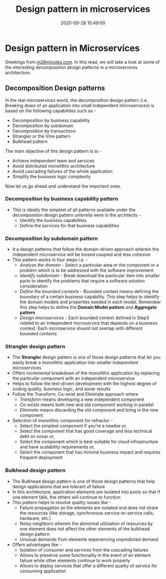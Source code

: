 ﻿---
layout:  post
title: Design pattern in microservices
date:    2020-09-28 10:49:00
summary:  In this post we will understand the decomposition design pattern in the microservices architecture
categories:  SpringBootMicroservices
permalink:  /decomposition-design-pattern-in-microservices-architecture
---

# Design pattern in Microservices

Greetings from [in28minutes.com](https://courses.in28minutes.com/). In this read, we will take a look at some of the interesting *decomposition design patterns* in a microservices architecture.

## Decomposition Design patterns

In the real microservices world, the decomposition design pattern (i.e. Breaking down of an application into small independent microservices) is based on the following capabilities such as -

 - Decomposition by business capability
 - Decomposition by subdomain
 - Decomposition by transactions
 - Strangler or the Vine pattern
 - Bulkhead pattern

The main objective of this design pattern is to - 

 - Achieve independent team and services
 - Avoid distributed monolithic architecture
 - Avoid cascading failures of the whole application
 - Simplify the business logic complexity

Now let us go ahead and understand the important ones.

### Decomposition by business capability pattern

 - This is ideally the simplest of all patterns available under the decomposition design pattern umbrella were in the architects -
	 - Identify the business capabilities
	 - Define the services for that business capabilities

### Decomposition by subdomain pattern

 - It a design patterns that follow the domain-driven approach wherein the independent microservice will be loosed coupled and less cohesive
 - This pattern works in four steps i.e. -
	 - *Analyze the domain* - Select a particular area or the component  or a problem which is to be addressed with the software improvement
	 - *Identify subdomain* - Break download the particular item into smaller parts to identify the problems that require a software solution consideration
	 - *Define the bounded contexts* - Bounded context means defining the boundary of a certain business capability. This step helps to identify the domain models and properties needed in each model. Remember this step helps to define the **Domain Model pattern** and **Aggregate pattern**
	 - *Design microservices* - Each bounded context defined in Step3 related to an independent microservice that depends on a business context. Each microservice should not overlap with different bounded contexts

### Strangler design pattern

 - The **Strangler** design pattern is one of those design patterns that let you easily break a monolithic application into smaller independent microservices
 - Offers incremental breakdown of the monolithic application by replacing the particular component with an independent microservice
 - Helps to follow the test-driven development with the highest degree of coding quality, business logic, and sonar results
 - Follow the Transform, Co-exist and Eliminate approach where
	 - *Transform* means developing a new independent component
	 - *Co-exists* means both new and old component working in parallel
	 - *Eliminate* means discarding the old component and bring in the new component
 - Selection of monolithic component for refractor -
	 - Select the simplest component if you're a newbie or,
	 - Select the component that has good coverage and less technical debt on sonar or,
	 - Select the component which is best suitable for cloud infrastructure and have scalability requirements or,
	 - Select the component that has minimal business impact and requires frequent deployment

### Bulkhead design pattern

 - The Bulkhead design pattern is one of those design patterns that help design applications that are tolerant of failure
 - In this architecture, application elements are isolated into pools so that if one element fails, the others will continue to function
 - This pattern helps to resolve quality issues like -
	 - Failure propagation as the elements are isolated and does not share the resources (like storage, synchronous service-to-service calls, hardware, etc.)
	 - Noisy neighbors wherein the abnormal utilization of resources by one element does not affect the other elements of the bulkhead design pattern
	 - Unusual demands from elements experiencing unpredicted demand
 - Offers advantages like -
	 - Isolation of consumer and services from the cascading failures
	 - Allows to preserve some functionality in the event of an element failure while other elements continue to work properly
	 - Allows to deploy services that offer a different quality of service for consuming application
